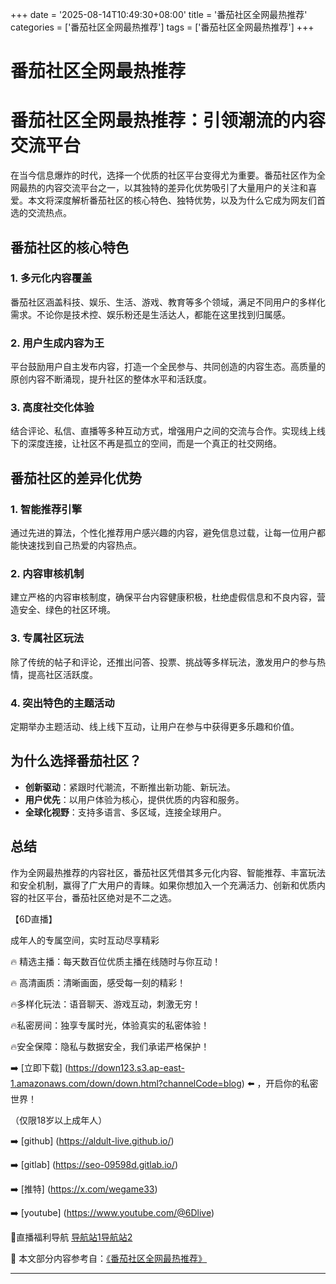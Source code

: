 +++
date = '2025-08-14T10:49:30+08:00'
title = '番茄社区全网最热推荐'
categories = ['番茄社区全网最热推荐']
tags = ['番茄社区全网最热推荐']
+++

# 番茄社区全网最热推荐

# 番茄社区全网最热推荐：引领潮流的内容交流平台

在当今信息爆炸的时代，选择一个优质的社区平台变得尤为重要。番茄社区作为全网最热的内容交流平台之一，以其独特的差异化优势吸引了大量用户的关注和喜爱。本文将深度解析番茄社区的核心特色、独特优势，以及为什么它成为网友们首选的交流热点。

## 番茄社区的核心特色

### 1. 多元化内容覆盖
番茄社区涵盖科技、娱乐、生活、游戏、教育等多个领域，满足不同用户的多样化需求。不论你是技术控、娱乐粉还是生活达人，都能在这里找到归属感。

### 2. 用户生成内容为王
平台鼓励用户自主发布内容，打造一个全民参与、共同创造的内容生态。高质量的原创内容不断涌现，提升社区的整体水平和活跃度。

### 3. 高度社交化体验
结合评论、私信、直播等多种互动方式，增强用户之间的交流与合作。实现线上线下的深度连接，让社区不再是孤立的空间，而是一个真正的社交网络。

## 番茄社区的差异化优势

### 1. 智能推荐引擎
通过先进的算法，个性化推荐用户感兴趣的内容，避免信息过载，让每一位用户都能快速找到自己热爱的内容热点。

### 2. 内容审核机制
建立严格的内容审核制度，确保平台内容健康积极，杜绝虚假信息和不良内容，营造安全、绿色的社区环境。

### 3. 专属社区玩法
除了传统的帖子和评论，还推出问答、投票、挑战等多样玩法，激发用户的参与热情，提高社区活跃度。

### 4. 突出特色的主题活动
定期举办主题活动、线上线下互动，让用户在参与中获得更多乐趣和价值。

## 为什么选择番茄社区？

- **创新驱动**：紧跟时代潮流，不断推出新功能、新玩法。
- **用户优先**：以用户体验为核心，提供优质的内容和服务。
- **全球化视野**：支持多语言、多区域，连接全球用户。

## 总结

作为全网最热推荐的内容社区，番茄社区凭借其多元化内容、智能推荐、丰富玩法和安全机制，赢得了广大用户的青睐。如果你想加入一个充满活力、创新和优质内容的社区平台，番茄社区绝对是不二之选。

【6D直播】

 成年人的专属空间，实时互动尽享精彩

🔥 精选主播：每天数百位优质主播在线随时与你互动！

🔥 高清画质：清晰画面，感受每一刻的精彩！

🔥多样化玩法：语音聊天、游戏互动，刺激无穷！

🔥私密房间：独享专属时光，体验真实的私密体验！

🔥安全保障：隐私与数据安全，我们承诺严格保护！

➡️ [立即下载] (https://down123.s3.ap-east-1.amazonaws.com/down/down.html?channelCode=blog) ⬅️ ，开启你的私密世界！

 （仅限18岁以上成年人）

➡️ [github] (https://aldult-live.github.io/)

➡️ [gitlab] (https://seo-09598d.gitlab.io/)

➡️ [推特] (https://x.com/wegame33)

➡️ [youtube] (https://www.youtube.com/@6Dlive)

🔞直播福利导航   [导航站1](https://webstack-86085a.gitlab.io/)[导航站2](https://onlygit123-2.github.io/)


📘 本文部分内容参考自：[《番茄社区全网最热推荐》](https://webstack-hugo-16.pages.dev/)

---
